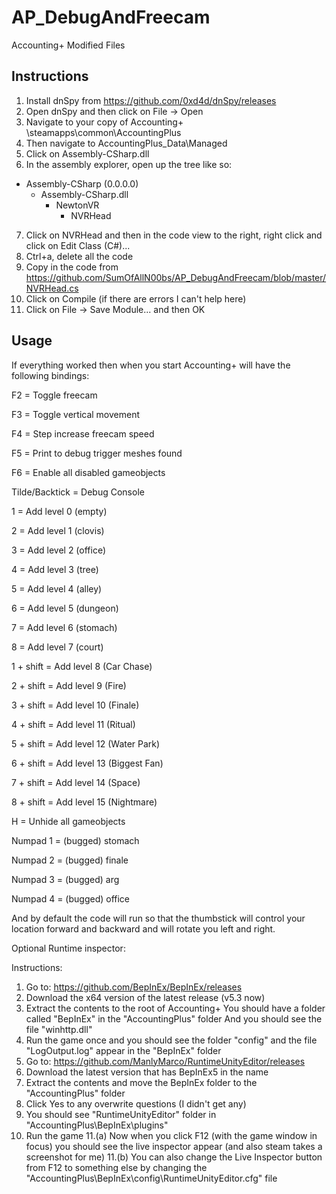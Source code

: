 # AP_DebugAndFreecam
Accounting+ Modified Files

## Instructions

1. Install dnSpy from https://github.com/0xd4d/dnSpy/releases
2. Open dnSpy and then click on File -> Open
3. Navigate to your copy of Accounting+ <Steam Install>\steamapps\common\AccountingPlus
4. Then navigate to AccountingPlus_Data\Managed
5. Click on Assembly-CSharp.dll
6. In the assembly explorer, open up the tree like so:
 - Assembly-CSharp (0.0.0.0)
   - Assembly-CSharp.dll
     - NewtonVR
       - NVRHead
7. Click on NVRHead and then in the code view to the right, right click and click on Edit Class (C#)...
8. Ctrl+a, delete all the code
9. Copy in the code from https://github.com/SumOfAllN00bs/AP_DebugAndFreecam/blob/master/NVRHead.cs
10. Click on Compile (if there are errors I can't help here)
11. Click on File -> Save Module... and then OK

## Usage

If everything worked then when you start Accounting+ will have the following bindings:

F2 = Toggle freecam

F3 = Toggle vertical movement

F4 = Step increase freecam speed

F5 = Print to debug trigger meshes found

F6 = Enable all disabled gameobjects

Tilde/Backtick = Debug Console

1 = Add level 0 			(empty)

2 = Add level 1 			(clovis)

3 = Add level 2 			(office)

4 = Add level 3 			(tree)

5 = Add level 4 			(alley)

6 = Add level 5 			(dungeon)

7 = Add level 6 			(stomach)

8 = Add level 7 			(court)

1 + shift = Add level 8 	(Car Chase)

2 + shift = Add level 9 	(Fire)

3 + shift = Add level 10	(Finale)

4 + shift = Add level 11	(Ritual)

5 + shift = Add level 12	(Water Park)

6 + shift = Add level 13	(Biggest Fan)

7 + shift = Add level 14	(Space)

8 + shift = Add level 15	(Nightmare)

H = Unhide all gameobjects

Numpad 1 = (bugged) stomach

Numpad 2 = (bugged) finale

Numpad 3 = (bugged) arg

Numpad 4 = (bugged) office


And by default the code will run so that the thumbstick will control your location forward and backward and will rotate you left and right.

Optional Runtime inspector:

Instructions:
1. Go to: https://github.com/BepInEx/BepInEx/releases
2. Download the x64 version of the latest release (v5.3 now)
3. Extract the contents to the root of Accounting+
     You should have a folder called "BepInEx" in the "AccountingPlus" folder
     And you should see the file "winhttp.dll"
4. Run the game once and you should see the folder "config" and the file "LogOutput.log" appear in the "BepInEx" folder
5. Go to: https://github.com/ManlyMarco/RuntimeUnityEditor/releases
6. Download the latest version that has BepInEx5 in the name
7. Extract the contents and move the BepInEx folder to the "AccountingPlus" folder
8. Click Yes to any overwrite questions (I didn't get any)
9. You should see "RuntimeUnityEditor" folder in "AccountingPlus\BepInEx\plugins"
10. Run the game
11.(a) Now when you click F12 (with the game window in focus) you should see the live inspector appear (and also steam takes a screenshot for me)
11.(b) You can also change the Live Inspector button from F12 to something else by changing the "AccountingPlus\BepInEx\config\RuntimeUnityEditor.cfg" file
